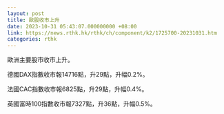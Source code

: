 ```yaml
---
layout: post
title: 歐股收市上升
date: 2023-10-31 05:43:07.000000000 +08:00
link: https://news.rthk.hk/rthk/ch/component/k2/1725700-20231031.htm
categories: rthk
---
```


歐洲主要股市收市上升。

德國DAX指數收市報14716點，升29點，升幅0.2%。

法國CAC指數收市報6825點，升29點，升幅0.4%。

英國富時100指數收市報7327點，升36點，升幅0.5%。

